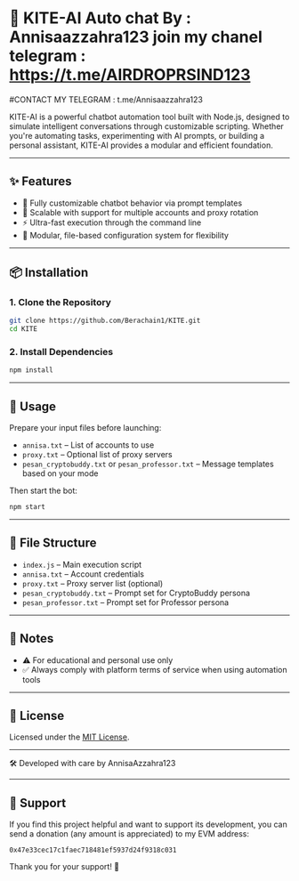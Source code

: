 # 🚀 KITE-AI Auto chat By : Annisaazzahra123 join my chanel telegram : https://t.me/AIRDROPRSIND123
#CONTACT MY TELEGRAM : t.me/Annisaazzahra123

KITE-AI is a powerful chatbot automation tool built with Node.js, designed to simulate intelligent conversations through customizable scripting. Whether you're automating tasks, experimenting with AI prompts, or building a personal assistant, KITE-AI provides a modular and efficient foundation.

---

## ✨ Features

* 🧠 Fully customizable chatbot behavior via prompt templates
* 🔐 Scalable with support for multiple accounts and proxy rotation
* ⚡ Ultra-fast execution through the command line
* 📁 Modular, file-based configuration system for flexibility

---

## 📦 Installation

### 1. Clone the Repository

```bash
git clone https://github.com/Berachain1/KITE.git
cd KITE
```

### 2. Install Dependencies

```bash
npm install
```

---

## 🚀 Usage

Prepare your input files before launching:

* `annisa.txt` – List of accounts to use
* `proxy.txt` – Optional list of proxy servers
* `pesan_cryptobuddy.txt` or `pesan_professor.txt` – Message templates based on your mode

Then start the bot:

```bash
npm start
```

---

## 📂 File Structure

* `index.js` – Main execution script
* `annisa.txt` – Account credentials
* `proxy.txt` – Proxy server list (optional)
* `pesan_cryptobuddy.txt` – Prompt set for CryptoBuddy persona
* `pesan_professor.txt` – Prompt set for Professor persona

---

## 📌 Notes

* ⚠️ For educational and personal use only
* ✅ Always comply with platform terms of service when using automation tools

---

## 📄 License

Licensed under the [MIT License](LICENSE).

---

🛠️ Developed with care by AnnisaAzzahra123

---

## 📧 Support

If you find this project helpful and want to support its development, you can send a donation (any amount is appreciated) to my EVM address:

`0x47e33cec17c1faec718481ef5937d24f9318c031`

Thank you for your support! 🙏